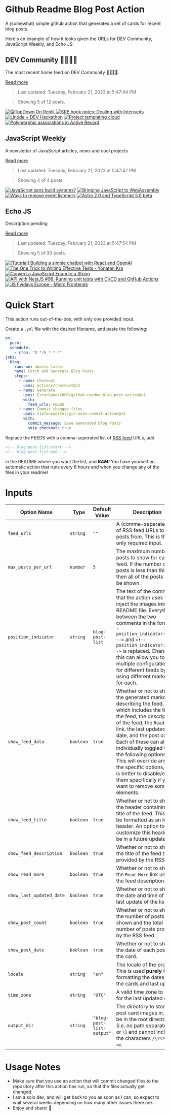 # Github Readme Blog Post Action

A (somewhat) simple github action that generates a set of cards for recent blog posts.

Here's an example of how it looks given the URLs for DEV Community, JavaScript Weekly, and Echo JS:

<!-- post-list:start -->
## DEV Community 👩‍💻👨‍💻

The most recent home feed on DEV Community 👩‍💻👨‍💻.

[Read more](https://dev.to)
> Last updated: Tuesday, February 21, 2023 at 5:47:44 PM

> Showing 5 of 12 posts.

[![@TopDown On Replit](https://raw.githubusercontent.com/ErrorGamer2000/github-readme-blog-post-action/main/generated_files/DEV_Community_👩‍💻👨‍💻/@TopDown_On_Replit.svg)](https://dev.to/ultrawyatt/topdown-on-replit-4hkg)
[![SRE book notes: Dealing with Interrupts](https://raw.githubusercontent.com/ErrorGamer2000/github-readme-blog-post-action/main/generated_files/DEV_Community_👩‍💻👨‍💻/SRE_book_notes__Dealing_with_Interrupts.svg)](https://dev.to/bitmaybewise/sre-book-notes-dealing-with-interrupts-4gib)
[![Linode + DEV Hackathon](https://raw.githubusercontent.com/ErrorGamer2000/github-readme-blog-post-action/main/generated_files/DEV_Community_👩‍💻👨‍💻/Linode_+_DEV_Hackathon.svg)](https://dev.to/divyapankajananda/linode-dev-hackathon-4nb8)
[![Project templating cloud](https://raw.githubusercontent.com/ErrorGamer2000/github-readme-blog-post-action/main/generated_files/DEV_Community_👩‍💻👨‍💻/Project_templating_cloud.svg)](https://dev.to/aws-builders/project-templating-cloud-388e)
[![Polymorphic associations in Active Record](https://raw.githubusercontent.com/ErrorGamer2000/github-readme-blog-post-action/main/generated_files/DEV_Community_👩‍💻👨‍💻/Polymorphic_associations_in_Active_Record.svg)](https://dev.to/mattishida/polymorphic-associations-in-active-record-2pjk)


## JavaScript Weekly

A newsletter of JavaScript articles, news and cool projects

[Read more](https://javascriptweekly.com/)
> Last updated: Tuesday, February 21, 2023 at 5:47:47 PM

> Showing 4 of 4 posts.

[![JavaScript sans build systems?](https://raw.githubusercontent.com/ErrorGamer2000/github-readme-blog-post-action/main/generated_files/JavaScript_Weekly/JavaScript_sans_build_systems_.svg)](https://javascriptweekly.com/issues/626)
[![Bringing JavaScript to WebAssembly](https://raw.githubusercontent.com/ErrorGamer2000/github-readme-blog-post-action/main/generated_files/JavaScript_Weekly/Bringing_JavaScript_to_WebAssembly.svg)](https://javascriptweekly.com/issues/625)
[![Ways to remove event listeners](https://raw.githubusercontent.com/ErrorGamer2000/github-readme-blog-post-action/main/generated_files/JavaScript_Weekly/Ways_to_remove_event_listeners.svg)](https://javascriptweekly.com/issues/624)
[![Astro 2.0 and TypeScript 5.0 beta](https://raw.githubusercontent.com/ErrorGamer2000/github-readme-blog-post-action/main/generated_files/JavaScript_Weekly/Astro_2.0_and_TypeScript_5.0_beta.svg)](https://javascriptweekly.com/issues/623)


## Echo JS

Description pending

[Read more](
http://www.echojs.com
)
> Last updated: Tuesday, February 21, 2023 at 5:47:54 PM

> Showing 5 of 30 posts.

[![
[Tutorial] Building a simple chatbot with React and OpenAI
](https://raw.githubusercontent.com/ErrorGamer2000/github-readme-blog-post-action/main/generated_files/_Echo_JS_/_[Tutorial]_Building_a_simple_chatbot_with_React_and_OpenAI_.svg)](
https://newsletter.frontendfresh.com/archive/tutorial-building-a-chatbot-with-react-and-openai/
)
[![The One Trick to Writing Effective Tests - Yonatan Kra](https://raw.githubusercontent.com/ErrorGamer2000/github-readme-blog-post-action/main/generated_files/_Echo_JS_/The_One_Trick_to_Writing_Effective_Tests_-_Yonatan_Kra.svg)](https://yonatankra.com/the-one-trick-to-writing-effective-tests/)
[![Convert a JavaScript Enum to a String](https://raw.githubusercontent.com/ErrorGamer2000/github-readme-blog-post-action/main/generated_files/_Echo_JS_/Convert_a_JavaScript_Enum_to_a_String.svg)](
https://masteringjs.io/tutorials/fundamentals/enum-to-string
)
[![API with NestJS #96. Running unit tests with CI/CD and GitHub Actions](https://raw.githubusercontent.com/ErrorGamer2000/github-readme-blog-post-action/main/generated_files/_Echo_JS_/API_with_NestJS__96._Running_unit_tests_with_CI_CD_and_GitHub_Actions.svg)](https://wanago.io/2023/02/20/api-nestjs-tests-ci-cd-github-actions/)
[![JS Fwdays Europe - Micro Frontends](https://raw.githubusercontent.com/ErrorGamer2000/github-readme-blog-post-action/main/generated_files/_Echo_JS_/JS_Fwdays_Europe_-_Micro_Frontends.svg)](https://okhivrych.io/js-fwdays-europe-micro-frontends)


<!-- post-list:end -->

# Quick Start

This action runs out-of-the-box, with only one provided input.

Create a `.yml` file with the desired filename, and paste the following:

```yml
on:
  push:
  schedule:
    - cron: "0 */6 * * *"
jobs:
  blog:
    runs-on: ubuntu-latest
    name: Fetch and Generate Blog Posts
    steps:
      - name: Checkout
        uses: actions/checkout@v3
      - name: Generate
        uses: ErrorGamer2000/github-readme-blog-post-action@v1
        with:
          feed_urls: FEEDS
      - name: Commit changed files
        uses: stefanzweifel/git-auto-commit-action@v4
        with:
          commit_message: Save Generated Blog Posts
          skip_checkout: true
```

Replace the FEEDS with a comma-seperated list of [RSS feed](https://rss.com/blog/how-do-rss-feeds-work/) URLs, add

```md
<!-- blog-post-list:start -->
<!-- blog-post-list:end -->
```

in the README where you want the list, and **_BAM!_** You have yourself an automatic action that runs every 6 hours and when you change any of the files in your readme!

# Inputs

<table>
  <thead>
    <tr>
      <th>Option Name</th>
      <th>Type</th>
      <th>Default Value</th>
      <th>Description</th>
    </tr>
  </thead>
  <tbody>
    <tr>
      <td><code>feed_urls</code></td>
      <td><code>string</code></td>
      <td><code>""</code></td>
      <td>A (comma-seperated) list of RSS feed URLs to load posts from. This is the only required input.</td>
    </tr>
    <tr>
      <td><code>max_posts_per_url</code></td>
      <td><code>number</code></td>
      <td><code>5</code></td>
      <td>The maximum number of posts to show for each feed. If the number of posts is less than this, then all of the posts will be shown.</td>
    </tr>
    <tr>
      <td><code>position_indicator</code></td>
      <td><code>string</code></td>
      <td><code>blog-post-list</code></td>
      <td>The text of the comments that the action uses to inject the images into the README file. Everything between the two comments in the form <code>&lt;!-- position_indicator:start --&gt;</code> and <code>&lt;!-- position_indicator:end --&gt;</code> is replaced. Changing this can allow you to use multiple configurations for different feeds by using different markers for each.</td>
    </tr>
    <tr>
      <td><code>show_feed_data</code></td>
      <td><code>boolean</code></td>
      <td><code>true</code></td>
      <td>Whether or not to show the generated markdown describing the feed, which includes the title of the feed, the description of the feed, the <code>Read More</code> link, the last updated date, and the post count. Each of these can also be individually toggled with the following options. This will override any of the specific options, so it is better to disable/enable them specifically if you want to remove some elements.</td>
    </tr>
    <tr>
      <td><code>show_feed_title</code></td>
      <td><code>boolean</code></td>
      <td><code>true</code></td>
      <td>Whether or not to show the header containing the title of the feed. This will be formatted as an <code>h2</code> header. An option to customize this header will be in a future update.</td>
    </tr>
    <tr>
      <td><code>show_feed_description</code></td>
      <td><code>boolean</code></td>
      <td><code>true</code></td>
      <td>Whether or not to show the title of the feed that is provided by the RSS feed.</td>
    </tr>
    <tr>
      <td><code>show_read_more</code></td>
      <td><code>boolean</code></td>
      <td><code>true</code></td>
      <td>Whether or not to show the <code>Read More</code> link under the feed description.</td>
    </tr>
    <tr>
      <td><code>show_last_updated_date</code></td>
      <td><code>boolean</code></td>
      <td><code>true</code></td>
      <td>Whether or not to show the date and time of the last update of the list.</td>
    </tr>
    <tr>
      <td><code>show_post_count</code></td>
      <td><code>boolean</code></td>
      <td><code>true</code></td>
      <td>Whether or not to show the number of posts shown and the total number of posts provided by the RSS feed.</td>
    </tr>
    <tr>
      <td><code>show_post_date</code></td>
      <td><code>boolean</code></td>
      <td><code>true</code></td>
      <td>Whether or not to show the date of each post on the card.</td>
    </tr>
    <tr>
      <td><code>locale</code></td>
      <td><code>string</code></td>
      <td><code>"en"</code></td>
      <td>The locale of the project. This is used <strong>purely</strong> for formatting the dates of the cards and last update.</td>
    </tr>
    <tr>
      <td><code>time_zone</code></td>
      <td><code>string</code></td>
      <td><code>"UTC"</code></td>
      <td>A valid time zone to use for the last updated date.</td>
    </tr>
    <tr>
      <td><code>output_dir</code></td>
      <td><code>string</code></td>
      <td><code>"blog-post-list-output"</code></td>
      <td>The directory to store the post card images in. Must be in the root directory (i.e. no path separators <code>/</code> or <code>\</code>) and cannot include the characters <code>/\?%*:|"&lt;&gt;</code>.</td>
    </tr>
<!--
    <tr>
      <td><code></code></td>
      <td><cde></cde></td>
      <td><code></code></td>
      <td></td>
    </tr>
-->
  </tbody>
</table>

# Usage Notes

- Make sure that you use an action that will commit changed files to the repository after this action has run, so that the files actually get changed.
- I am a solo dev, and will get back to you as soon as I can, so expect to wait several weeks depending on how many other issues there are.
- Enjoy and share! 🤗
